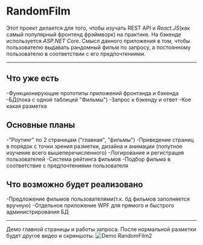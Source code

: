 # RandomFilm
Этот проект делается для того, чтобы изучать REST API и *React.JS*(как самый популярный фронтенд фрэймворк) на практике. На бэкенде используется *ASP.NET Core*. 
Смысл данного приложения в том, чтобы пользователю выдавать рандомный фильм по запросу, а постоянному пользователю в соответствии с его предпочтениями.

____
## Что уже есть
  -Функционирующие прототипы приложений фронтэнда и бэкенда
  -БД(пока с одной таблицей "Фильмы")
  -Запрос к бэкенду и ответ
  -Кое какая разметка
  
## Основные планы
  -"Роутинг" по 2 страницам ("главная", "фильмы")
  -Приведение страниц в порядок с точки зрения разметки, дизайна и анимации (попутное изучение всего вышеперечисленного)
  -Логирование и регистрация пользователей
  -Система рейтинга фильмов
  -Подбор фильма в соответствие с предпочтениями пользователя
  
## Что возможно будет реализовано
  -Предложение фильмов пользователями(т.к. бд фильмов заполняется вручную)
  -Отдельное приложение WPF для прямого и быстрого администрирования БД
____
Демо главной страницы и работы запроса. После нормальной разметки будет другое видео и скриншоты.
![Demo RandomFilm2](https://j.gifs.com/k8Bq8E.gif)
